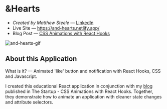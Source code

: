 # &Hearts

- _Created by Matthew Steele_ — [LinkedIn](https://www.linkedin.com/in/matthewsteeleonline/ "LinkedIn")
- Live Site — https://and-hearts.netlify.app/
- Blog Post — [CSS Animations with React Hooks](http://omdbapi.com/ "Blog")

![and-hearts-gif](https://user-images.githubusercontent.com/68616411/105799265-bb0f4400-5f59-11eb-846f-9e3a0fbb56db.gif)

## About this Application

What is it? — Animated 'like' button and notification with React Hooks, CSS and Javascript.

I created this educational React application in conjunction with my [blog](http://omdbapi.com/ "Blog") published in The Startup - CSS Animations with React Hooks. Together, they demonstrate how to animate an application with cleaner state changes and attribute selectors.
